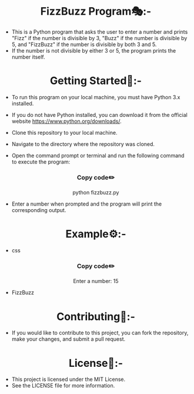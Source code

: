 <h1 align="center">FizzBuzz Program🎭:-</h1>

- This is a Python program that asks the user to enter a number and prints "Fizz" if the number is divisible by 3, "Buzz" if the number is divisible by 5, and "FizzBuzz" if the number is divisible by both 3 and 5. 
- If the number is not divisible by either 3 or 5, the program prints the number itself.

<h1 align="center">Getting Started🔧:-</h1>

- To run this program on your local machine, you must have Python 3.x installed.
- If you do not have Python installed, you can download it from the official website https://www.python.org/downloads/.

- Clone this repository to your local machine.
- Navigate to the directory where the repository was cloned.
- Open the command prompt or terminal and run the following command to execute the program:
<h3 align=" center" >Copy code✏️</h3>
<P align="center">python fizzbuzz.py</p>

- Enter a number when prompted and the program will print the corresponding output.
<h1 align="center">Example⚙️:-</h1>

- css
<h3 align=" center" >Copy code✏️</h3>
<P align="center">Enter a number: 15</p>

- FizzBuzz
<h1 align="center">Contributing👫:-</h1>

- If you would like to contribute to this project, you can fork the repository, make your changes, and submit a pull request.

<h1 align="center">License📙:-</h1>

- This project is licensed under the MIT License.
- See the LICENSE file for more information.



